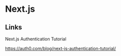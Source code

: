 # Next.js

## Links

Next.js Authentication Tutorial

https://auth0.com/blog/next-js-authentication-tutorial/
